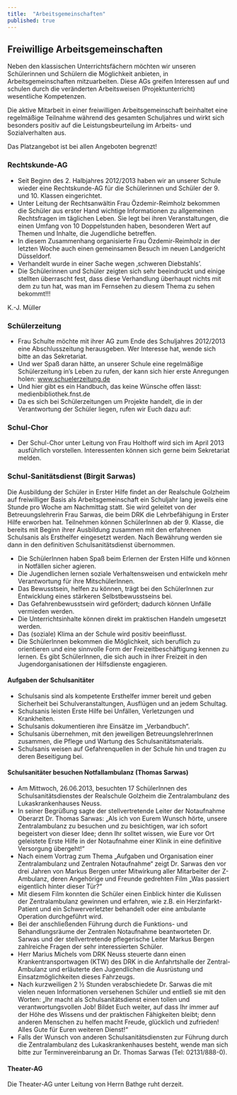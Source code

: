 ```yaml
---
title:  "Arbeitsgemeinschaften"
published: true
---
```



## Freiwillige Arbeitsgemeinschaften

Neben den klassischen Unterrichtsfächern möchten wir unseren Schülerinnen und Schülern die Möglichkeit anbieten, in Arbeitsgemeinschaften mitzuarbeiten. Diese AGs greifen Interessen auf und schulen durch die veränderten Arbeitsweisen (Projektunterricht) wesentliche Kompetenzen. 

Die aktive Mitarbeit in einer freiwilligen Arbeitsgemeinschaft beinhaltet eine regelmäßige Teilnahme während des gesamten Schuljahres und wirkt sich besonders positiv auf die Leistungsbeurteilung im Arbeits- und Sozialverhalten aus. 

Das Platzangebot ist bei allen Angeboten begrenzt! 

### Rechtskunde-AG

- Seit Beginn des 2. Halbjahres 2012/2013 haben wir an unserer Schule wieder eine Rechtskunde-AG für die Schülerinnen und Schüler der 9. und 10. Klassen eingerichtet.
- Unter Leitung der Rechtsanwältin Frau Özdemir-Reimholz bekommen die Schüler aus erster Hand wichtige Informationen zu allgemeinen Rechtsfragen im täglichen Leben. Sie legt bei ihren Veranstaltungen, die einen Umfang von 10 Doppelstunden haben, besonderen Wert auf Themen und Inhalte, die Jugendliche betreffen.
- In diesem Zusammenhang organisierte Frau Özdemir-Reimholz in der letzten Woche auch einen gemeinsamen Besuch im neuen Landgericht Düsseldorf.
- Verhandelt wurde in einer Sache wegen ‚schweren Diebstahls’.
- Die Schülerinnen und Schüler zeigten sich sehr beeindruckt und einige stellten überrascht fest, dass diese Verhandlung überhaupt nichts mit dem zu tun hat, was man im Fernsehen zu diesem Thema zu sehen bekommt!!! 

K.-J. Müller

### Schülerzeitung

- Frau Schulte möchte mit ihrer AG zum Ende des Schuljahres 2012/2013 eine Abschlusszeitung herausgeben. Wer Interesse hat, wende sich bitte an das Sekretariat.
- Und wer Spaß daran hätte, an unserer Schule eine regelmäßige Schülerzeitung in’s Leben zu rufen, der kann sich hier erste Anregungen holen: www.schuelerzeitung.de
- Und hier gibt es ein Handbuch, das keine Wünsche offen lässt: medienbibliothek.fnst.de
- Da es sich bei Schülerzeitungen um Projekte handelt, die in der Verantwortung der Schüler liegen, rufen wir Euch dazu auf: 

### Schul-Chor

- Der Schul-Chor unter Leitung von Frau Holthoff wird sich im April 2013 ausführlich vorstellen. Interessenten können sich gerne beim Sekretariat melden.

### Schul-Sanitätsdienst (Birgit Sarwas)

Die Ausbildung der Schüler in Erster Hilfe findet an der Realschule Golzheim auf freiwilliger Basis als Arbeitsgemeinschaft ein Schuljahr lang jeweils eine Stunde pro Woche am Nachmittag statt. Sie wird geleitet von der Betreuungslehrerin Frau Sarwas, die beim DRK die Lehrbefähigung in Erster Hilfe erworben hat. Teilnehmen können SchülerInnen ab der 9. Klasse, die bereits mit Beginn ihrer Ausbildung zusammen mit den erfahrenen Schulsanis als Ersthelfer eingesetzt werden. Nach Bewährung werden sie dann in den definitiven Schulsanitätsdienst übernommen.

- Die SchülerInnen haben Spaß beim Erlernen der Ersten Hilfe und können in Notfällen sicher agieren.
- Die Jugendlichen lernen soziale Verhaltensweisen und entwickeln mehr Verantwortung für ihre MitschülerInnen.
- Das Bewusstsein, helfen zu können, trägt bei den SchülerInnen zur Entwicklung eines stärkeren Selbstbewusstseins bei.
- Das Gefahrenbewusstsein wird gefördert; dadurch können Unfälle vermieden werden.
- Die Unterrichtsinhalte können direkt im praktischen Handeln umgesetzt werden.
- Das (soziale) Klima an der Schule wird positiv beeinflusst.
- Die SchülerInnen bekommen die Möglichkeit, sich beruflich zu orientieren und eine sinnvolle Form der Freizeitbeschäftigung kennen zu lernen. Es gibt SchülerInnen, die sich auch in ihrer Freizeit in den Jugendorganisationen der Hilfsdienste engagieren.

#### Aufgaben der Schulsanitäter

- Schulsanis sind als kompetente Ersthelfer immer bereit und geben Sicherheit bei Schulveranstaltungen, Ausflügen und an jedem Schultag.
- Schulsanis leisten Erste Hilfe bei Unfällen, Verletzungen und Krankheiten.
- Schulsanis dokumentieren ihre Einsätze im „Verbandbuch“.
- Schulsanis übernehmen, mit den jeweiligen BetreuungslehrerInnen zusammen, die Pflege und Wartung des Schulsanitätsmaterials.
- Schulsanis weisen auf Gefahrenquellen in der Schule hin und tragen zu deren Beseitigung bei.

#### Schulsanitäter besuchen Notfallambulanz (Thomas Sarwas)

- Am Mittwoch, 26.06.2013, besuchten 17 SchülerInnen des Schulsanitätsdienstes der Realschule Golzheim die Zentralambulanz des Lukaskrankenhauses Neuss.
- In seiner Begrüßung sagte der stellvertretende Leiter der Notaufnahme Oberarzt Dr. Thomas Sarwas: „Als ich von Eurem Wunsch hörte, unsere Zentralambulanz zu besuchen und zu besichtigen, war ich sofort begeistert von dieser Idee; denn Ihr solltet wissen, wie Eure vor Ort geleistete Erste Hilfe in der Notaufnahme einer Klinik in eine definitive Versorgung übergeht!“
- Nach einem Vortrag zum Thema „Aufgaben und Organisation einer Zentralambulanz und Zentralen Notaufnahme“ zeigt Dr. Sarwas den vor drei Jahren von Markus Bergen unter Mitwirkung aller Mitarbeiter der Z-Ambulanz, deren Angehörige und Freunde gedrehten Film „Was passiert eigentlich hinter dieser Tür?“ 
- Mit diesem Film konnten die Schüler einen Einblick hinter die Kulissen der Zentralambulanz gewinnen und erfahren, wie z.B. ein Herzinfarkt-Patient und ein Schwerverletzter behandelt oder eine ambulante Operation durchgeführt wird.
- Bei der anschließenden Führung durch die Funktions- und Behandlungsräume der Zentralen Notaufnahme beantworteten Dr. Sarwas und der stellvertretende pflegerische Leiter Markus Bergen zahlreiche Fragen der sehr interessierten Schüler.
- Herr Marius Michels vom DRK Neuss steuerte dann einen Krankentransportwagen (KTW) des DRK in die Anfahrtshalle der Zentral-Ambulanz und erläuterte den Jugendlichen die Ausrüstung und Einsatzmöglichkeiten dieses Fahrzeugs.
- Nach kurzweiligen 2 ½ Stunden verabschiedete Dr. Sarwas die mit vielen neuen Informationen versehenen Schüler und entließ sie mit den Worten: „Ihr macht als Schulsanitätsdienst einen tollen und verantwortungsvollen Job! Bildet Euch weiter, auf dass Ihr immer auf der Höhe des Wissens und der praktischen Fähigkeiten bleibt; denn anderen Menschen zu helfen macht Freude, glücklich und zufrieden! Alles Gute für Euren weiteren Dienst!“
- Falls der Wunsch von anderen Schulsanitätsdiensten zur Führung durch die Zentralambulanz des Lukaskrankenhauses besteht, wende man sich bitte zur Terminvereinbarung an Dr. Thomas Sarwas (Tel: 02131/888-0).



#### Theater-AG

Die Theater-AG unter Leitung von Herrn Bathge ruht derzeit.

